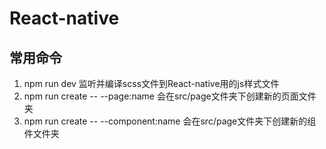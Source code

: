 # React-native
## 常用命令
1. npm run dev
    监听并编译scss文件到React-native用的js样式文件
2. npm run create -- --page:name
    会在src/page文件夹下创建新的页面文件夹
2. npm run create -- --component:name
    会在src/page文件夹下创建新的组件文件夹   